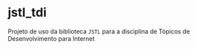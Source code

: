 # jstl_tdi

Projeto de uso da biblioteca `JSTL` para a disciplina de Tópicos de Desenvolvimento para Internet
